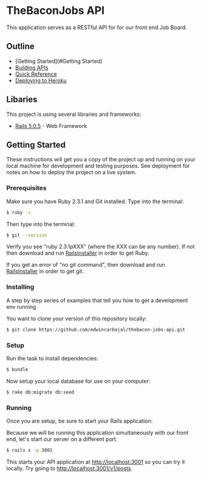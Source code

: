 # TheBaconJobs API

This application serves as a RESTful API for for our front end Job Board.

## Outline

- [Getting Started](#Getting Started)
- [Building APIs](#building-apis)
- [Quick Reference](#quick-reference)
- [Deploying to Heroku](#deploying)

## Libaries

This project is using several libraries and frameworks:

 - [Rails 5.0.5](http://rubyonrails.org/) - Web Framework

 ## Getting Started

These instructions will get you a copy of the project up and running on your local machine for development and testing purposes. See deployment for notes on how to deploy the project on a live system.

### Prerequisites

Make sure you have Ruby 2.3.1 and Git installed. Type into the terminal:

```bash
$ ruby -v
```

Then type into the terminal:

```bash
$ git --version
```

Verify you see "ruby 2.3.1pXXX" (where the XXX can be any number). If not then download and run [RailsInstaller](http://railsinstaller.org/) in order to get Ruby.

If you get an error of "no git command", then download and run
[RailsInstaller](http://railsinstaller.org/) in order to get git.

### Installing

A step by step series of examples that tell you how to get a development env running

You want to clone your version of this repository locally:

```bash
$ git clone https://github.com/edwincarbajal/thebacon-jobs-api.git
```

### Setup

Run the task to install dependencies:

```bash
$ bundle
```

Now setup your local database for use on your computer:

```bash
$ rake db:migrate db:seed
```

### Running

Once you are setup, be sure to start your Rails application:

Because we will be running this application simultaneously with our front end, let's start our server on a different port.

```bash
$ rails s -p 3001
```

This starts your API application at <http://localhost:3001> so you
can try it locally. Try going to <http://localhost:3001/v1/posts>.
